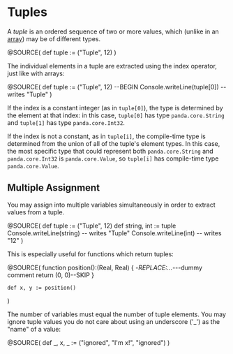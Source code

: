 Tuples
======

A *tuple* is an ordered sequence of two or more values, which (unlike in an
[array](arrays.html)) may be of different types.

@SOURCE(
    def tuple := ("Tuple", 12)
)

The individual elements in a tuple are extracted using the index operator, just
like with arrays:

@SOURCE(
    def tuple := ("Tuple", 12)
    --BEGIN
    Console.writeLine(tuple[0]) -- writes "Tuple"
)

If the index is a constant integer (as in `tuple[0]`), the type is determined by
the element at that index: in this case, `tuple[0]` has type `panda.core.String`
and `tuple[1]` has type `panda.core.Int32`. 

If the index is not a constant, as in `tuple[i]`, the compile-time type is 
determined from  the union of all of the tuple's element types. In this case, 
the most specific type that could represent both `panda.core.String` and 
`panda.core.Int32` is `panda.core.Value`, so `tuple[i]` has compile-time 
type `panda.core.Value`.

Multiple Assignment
-------------------

You may assign into multiple variables simultaneously in order to extract values
from a tuple.

@SOURCE(
    def tuple := ("Tuple", 12)
    def string, int := tuple
    Console.writeLine(string) -- writes "Tuple"
    Console.writeLine(int)    -- writes "12"
)

This is especially useful for functions which return tuples:

@SOURCE(
    function position():(Real, Real) {
        -*REPLACE:...*---dummy comment
        return (0, 0)--SKIP
    }

    def x, y := position()
)

The number of variables must equal the number of tuple elements. You may ignore
tuple values you do not care about using an underscore ('_') as the "name" of a
value:

@SOURCE(
    def _, x, _ := ("ignored", "I'm x!", "ignored")
)
